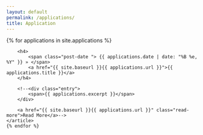 ```yaml
---
layout: default
permalink: /applications/
title: Application
---
```


<div class="applications font-small">
    {% for applications in site.applications %}
    <article class="applications">

        <h4>
            <span class="post-date "> {{ applications.date | date: "%B %e, %Y" }} » </span>
            <a href="{{ site.baseurl }}{{ applications.url }}">{{ applications.title }}</a>
        </h4>

        <!--<div class="entry">
            <span>{{ applications.excerpt }}</span>
        </div>

        <a href="{{ site.baseurl }}{{ applications.url }}" class="read-more">Read More</a>-->
    </article>
    {% endfor %}
</div>
